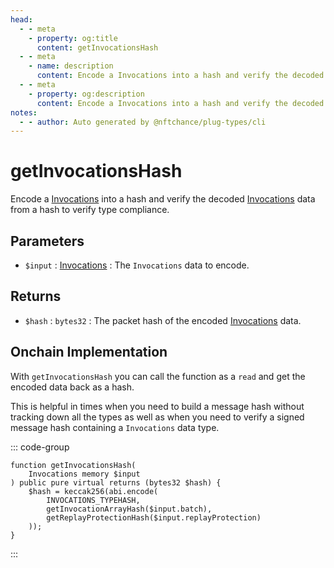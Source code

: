 ```yaml
---
head:
  - - meta
    - property: og:title
      content: getInvocationsHash
  - - meta
    - name: description
      content: Encode a Invocations into a hash and verify the decoded data to verify type compliance.
  - - meta
    - property: og:description
      content: Encode a Invocations into a hash and verify the decoded data to verify type compliance.
notes:
  - - author: Auto generated by @nftchance/plug-types/cli
---
```


# getInvocationsHash

Encode a [Invocations](/generated/base-types/Invocations) into a hash and verify the decoded [Invocations](/generated/base-types/Invocations) data from a hash to verify type compliance.

## Parameters

- `$input` : [Invocations](/generated/base-types/Invocations) : The `Invocations` data to encode.

## Returns

- `$hash` : `bytes32` : The packet hash of the encoded [Invocations](/generated/base-types/Invocations) data.

## Onchain Implementation

With `getInvocationsHash` you can call the function as a `read` and get the encoded data back as a hash.

This is helpful in times when you need to build a message hash without tracking down all the types as well as when you need to verify a signed message hash containing a `Invocations` data type.

::: code-group

```solidity [Types.sol:getInvocationsHash]
function getInvocationsHash(
	Invocations memory $input
) public pure virtual returns (bytes32 $hash) {
	$hash = keccak256(abi.encode(
		INVOCATIONS_TYPEHASH,
		getInvocationArrayHash($input.batch),
		getReplayProtectionHash($input.replayProtection)
	));
}
```

:::
